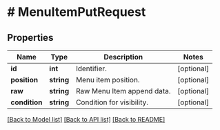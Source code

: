 # # MenuItemPutRequest

## Properties

Name | Type | Description | Notes
------------ | ------------- | ------------- | -------------
**id** | **int** | Identifier. | [optional]
**position** | **string** | Menu item position. | [optional]
**raw** | **string** | Raw Menu Item append data. | [optional]
**condition** | **string** | Condition for visibility. | [optional]

[[Back to Model list]](../../README.md#models) [[Back to API list]](../../README.md#endpoints) [[Back to README]](../../README.md)
